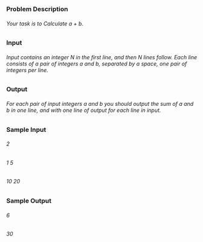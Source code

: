 ### Problem Description
###### Your task is to Calculate a + b.
 

### Input
###### Input contains an integer N in the first line, and then N lines follow. Each line consists of a pair of integers a and b, separated by a space, one pair of integers per line. 
 

### Output
###### For each pair of input integers a and b you should output the sum of a and b in one line, and with one line of output for each line in input. 
 

### Sample Input
###### 2
###### 1 5
###### 10 20
 

### Sample Output
###### 6
###### 30
